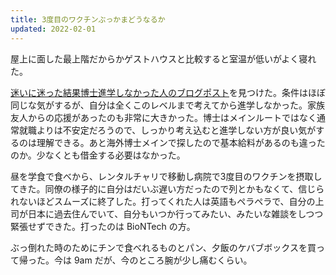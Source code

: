 ```yaml
---
title: 3度目のワクチンぶっかまどうなるか
updated: 2022-02-01
---
```


屋上に面した最上階だからかゲストハウスと比較すると室温が低いがよく寝れた。

[迷いに迷った結果博士進学しなかった人のブログポスト](https://kuri8ive.hatenablog.com/entry/why-i-didnt-go-to-phd?utm_source=pocket_mylist)を見つけた。条件はほぼ同じな気がするが、自分は全くこのレベルまで考えてから進学しなかった。家族友人からの応援があったのも非常に大きかった。博士はメインルートではなく通常就職よりは不安定だろうので、しっかり考え込むと進学しない方が良い気がするのは理解できる。あと海外博士メインで探したので基本給料があるのも違ったのか。少なくとも借金する必要はなかった。

昼を学食で食べから、レンタルチャリで移動し病院で3度目のワクチンを摂取してきた。同僚の様子的に自分はだいぶ遅い方だったので列とかもなくて、信じられないほどスムーズに終了した。打ってくれた人は英語もペラペラで、自分の上司が日本に過去住んでいて、自分もいつか行ってみたい、みたいな雑談をしつつ緊張せずできた。打ったのは BioNTech の方。

ぶっ倒れた時のためにチンで食べれるものとパン、夕飯のケバブボックスを買って帰った。今は 9am だが、今のところ腕が少し痛むくらい。
